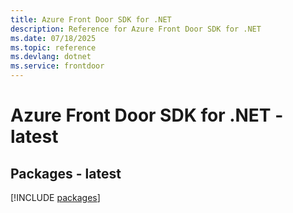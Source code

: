 ```yaml
---
title: Azure Front Door SDK for .NET
description: Reference for Azure Front Door SDK for .NET
ms.date: 07/18/2025
ms.topic: reference
ms.devlang: dotnet
ms.service: frontdoor
---
```

# Azure Front Door SDK for .NET - latest
## Packages - latest
[!INCLUDE [packages](front-door-index.md)]